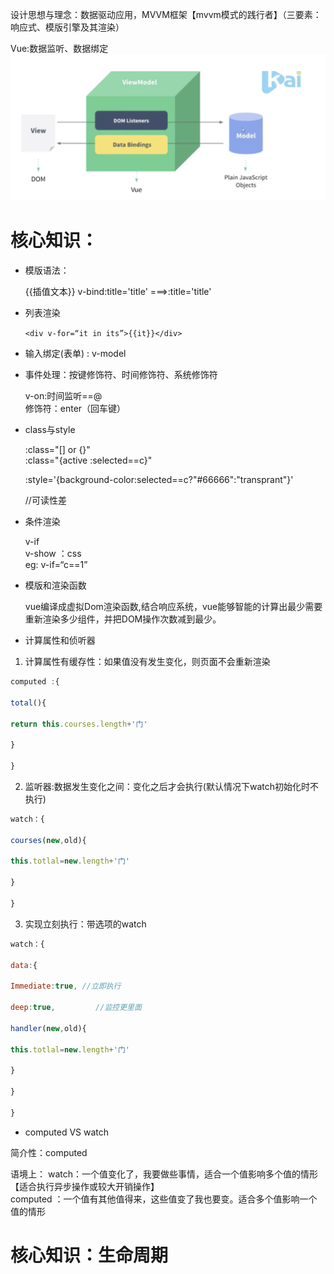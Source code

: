 设计思想与理念：数据驱动应用，MVVM框架【mvvm模式的践行者】（三要素：响应式、模版引擎及其渲染） 

Vue:数据监听、数据绑定 
![](./imgs/img1.png)

# 核心知识： 
* 模版语法： 

    {{插值文本}} 
    v-bind:title='title' ===>:title='title' 

* 列表渲染 

    `<div v-for=“it in its”>{{it}}</div>`  
* 输入绑定(表单) : v-model 
* 事件处理：按键修饰符、时间修饰符、系统修饰符 

    v-on:时间监听==@  
    修饰符：enter（回车键） 

* class与style 

    :class="[] or {}"   
    :class="{active :selected==c}" 

    :style='{background-color:selected==c?"#66666":"transprant"}' 

    //可读性差 

* 条件渲染 

    v-if   
    v-show  ：css  
    eg: v-if=“c==1” 

* 模版和渲染函数 

    vue编译成虚拟Dom渲染函数,结合响应系统，vue能够智能的计算出最少需要重新渲染多少组件，并把DOM操作次数减到最少。

* 计算属性和侦听器 

1. 计算属性有缓存性：如果值没有发生变化，则页面不会重新渲染 
```javascript
computed :{ 

total(){ 

return this.courses.length+'门' 

} 

} 
```
2. 监听器:数据发生变化之间：变化之后才会执行(默认情况下watch初始化时不执行) 
```javascript
watch：{ 

courses(new,old){ 

this.totlal=new.length+'门' 

} 

} 
```
3. 实现立刻执行：带选项的watch 
```javascript
watch：{ 

data:{ 

Immediate:true, //立即执行 

deep:true,         //监控更里面 

handler(new,old){ 

this.totlal=new.length+'门' 

} 

} 

} 

```

* computed VS watch 

简介性：computed  

语境上： 
    watch：一个值变化了，我要做些事情，适合一个值影响多个值的情形 【适合执行异步操作或较大开销操作】   
    computed ：一个值有其他值得来，这些值变了我也要变。适合多个值影响一个值的情形 
# 核心知识：生命周期 

